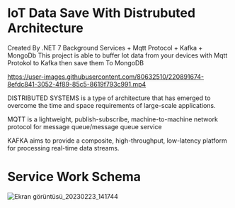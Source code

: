 # IoT Data Save With Distrubuted Architecture
Created By .NET 7 Background Services + Mqtt Protocol + Kafka + MongoDb
This project is able to buffer Iot data from your devices with Mqtt Protokol to Kafka then save them To MongoDB 


 
https://user-images.githubusercontent.com/80632510/220891674-8efdc841-3052-4f89-85c5-8619f793c991.mp4




DISTRIBUTED SYSTEMS is a type of architecture that has emerged to overcome the time and space requirements of large-scale applications.

MQTT is a lightweight, publish-subscribe, machine-to-machine network protocol for message queue/message queue service

KAFKA aims to provide a composite, high-throughput, low-latency platform for processing real-time data streams.

# Service Work Schema

![Ekran görüntüsü_20230223_141744](https://user-images.githubusercontent.com/80632510/220894611-cef03e18-3c4e-49fc-ba84-9fd184ebbf56.png)
